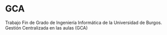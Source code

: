 # GCA
Trabajo Fin de Grado de Ingeniería Informática de la Universidad de Burgos. Gestión Centralizada en las aulas (GCA)
